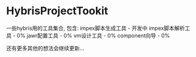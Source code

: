 # HybrisProjectTookit

一些hybris用的工具集合, 包含:
impex脚本生成工具 - 开发中
impex脚本解析工具 - 0%
jawr配置工具 - 0%
vm设计工具 - 0%
component向导 - 0%

还有更多其他的想法会继续更新...